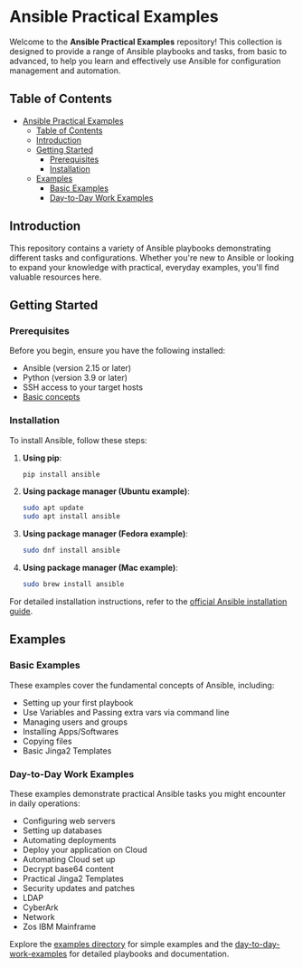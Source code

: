 # Ansible Practical Examples

Welcome to the **Ansible Practical Examples** repository! This collection is designed to provide a range of Ansible playbooks and tasks, from basic to advanced, to help you learn and effectively use Ansible for configuration management and automation.

## Table of Contents

- [Ansible Practical Examples](#ansible-practical-examples)
  - [Table of Contents](#table-of-contents)
  - [Introduction](#introduction)
  - [Getting Started](#getting-started)
    - [Prerequisites](#prerequisites)
    - [Installation](#installation)
  - [Examples](#examples)
    - [Basic Examples](#basic-examples)
    - [Day-to-Day Work Examples](#day-to-day-work-examples)


## Introduction

This repository contains a variety of Ansible playbooks demonstrating different tasks and configurations. Whether you're new to Ansible or looking to expand your knowledge with practical, everyday examples, you'll find valuable resources here.

## Getting Started

### Prerequisites

Before you begin, ensure you have the following installed:

- Ansible (version 2.15 or later)
- Python (version 3.9 or later)
- SSH access to your target hosts
- [Basic concepts](https://paulomenon.github.io/) 

### Installation

To install Ansible, follow these steps:

1. **Using pip**:
    ```sh
    pip install ansible
    ```

2. **Using package manager (Ubuntu example)**:
    ```sh
    sudo apt update
    sudo apt install ansible
    ```
3. **Using package manager (Fedora example)**:
    ```sh
    sudo dnf install ansible
    ```
4. **Using package manager (Mac example)**:
    ```sh
    sudo brew install ansible
    ```


For detailed installation instructions, refer to the [official Ansible installation guide](https://docs.ansible.com/ansible/latest/installation_guide/intro_installation.html).

## Examples

### Basic Examples

These examples cover the fundamental concepts of Ansible, including:

- Setting up your first playbook
- Use Variables and Passing extra vars via command line
- Managing users and groups
- Installing Apps/Softwares
- Copying files
- Basic Jinga2 Templates


### Day-to-Day Work Examples

These examples demonstrate practical Ansible tasks you might encounter in daily operations:

- Configuring web servers
- Setting up databases
- Automating deployments
- Deploy your application on Cloud
- Automating Cloud set up
- Decrypt base64 content
- Practical Jinga2 Templates
- Security updates and patches
- LDAP
- CyberArk
- Network
- Zos IBM Mainframe

Explore the [examples directory](./examples) for simple examples and the [day-to-day-work-examples](./day-to-day-work-examples) for detailed playbooks and documentation.

